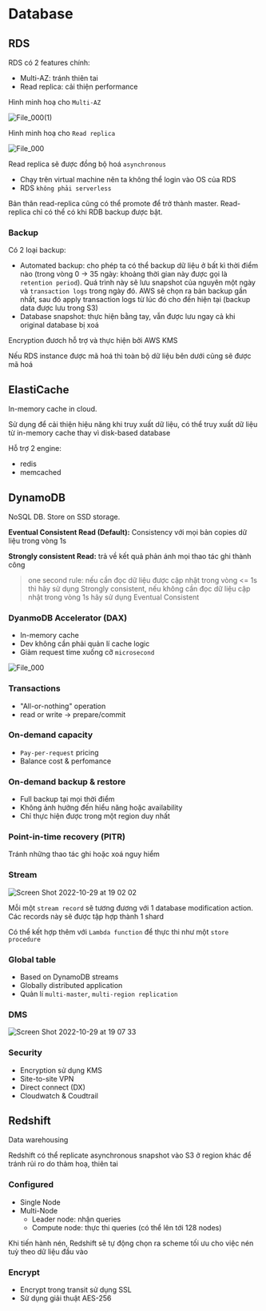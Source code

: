 # Database

## RDS

RDS có 2 features chính:

- Multi-AZ: tránh thiên tai
- Read replica: cải thiện performance

Hình minh hoạ cho `Multi-AZ`

![File_000(1)](https://user-images.githubusercontent.com/15076665/198822396-0a2db7a7-6d0c-402b-b660-5ace838da383.png)

Hình minh hoạ cho `Read replica`

![File_000](https://user-images.githubusercontent.com/15076665/198822399-0629d316-9c28-432b-a9cb-a2bd9514a78a.png)

Read replica sẽ được đồng bộ hoá `asynchronous`

- Chạy trên virtual machine nên ta không thể login vào OS của RDS
- RDS `không phải serverless`

Bản thân read-replica cũng có thể promote để trở thành master. Read-replica chỉ có thể có khi RDB backup được bật.

### Backup

Có 2 loại backup:

- Automated backup: cho phép ta có thể backup dữ liệu ở bất kì thời điểm nào (trong vòng 0 -> 35 ngày: khoảng thời gian này được gọi là `retention period`). Quá trình này sẽ lưu snapshot của nguyên một ngày và `transaction logs` trong ngày đó. AWS sẽ chọn ra bản backup gần nhất, sau đó apply transaction logs từ lúc đó cho đến hiện tại (backup data được lưu trong S3)
- Database snapshot: thực hiện bằng tay, vẫn được lưu ngay cả khi original database bị xoá

Encryption đươch hỗ trợ và thực hiện bởi AWS KMS

Nếu RDS instance được mã hoá thì toàn bộ dữ liệu bên dưới cũng sẽ được mã hoá

## ElastiCache

In-memory cache in cloud.

Sử dụng để cải thiện hiệu năng khi truy xuất dữ liệu, có thể truy xuất dữ liệu từ in-memory cache thay vì disk-based database

Hỗ trợ 2 engine:

- redis
- memcached

## DynamoDB

NoSQL DB. Store on SSD storage.

**Eventual Consistent Read (Default):** Consistency với mọi bản copies dữ liệu trong vòng 1s

**Strongly consistent Read:** trả về kết quả phản ánh mọi thao tác ghi thành công

> one second rule: nếu cần đọc dữ liệu được cập nhật trong vòng <= 1s thì hãy sử dụng Strongly consistent, nếu không cần đọc dữ liệu cập nhật trong vòng 1s hãy sử dụng Eventual Consistent

### DyanmoDB Accelerator (DAX)

- In-memory cache
- Dev không cần phải quản lí cache logic
- Giảm request time xuống cỡ `microsecond`

![File_000](https://user-images.githubusercontent.com/15076665/198825213-cbed1d5b-d410-492b-a860-436a454f6d8f.png)

### Transactions

- "All-or-nothing" operation
- read or write → prepare/commit

### On-demand capacity

- `Pay-per-request` pricing
- Balance cost & perfomance

### On-demand backup & restore

- Full backup tại mọi thời điểm
- Không ảnh hưởng đến hiểu năng hoặc availability
- Chỉ thực hiện được trong một region duy nhất

### Point-in-time recovery (PITR)

Tránh những thao tác ghi hoặc xoá nguy hiểm

### Stream

![Screen Shot 2022-10-29 at 19 02 02](https://user-images.githubusercontent.com/15076665/198825456-58d7c671-47af-48f9-8e91-7697c0b05a4b.png)

Mỗi một `stream record` sẽ tương đương với 1 database modification action. Các records này sẽ được tập hợp thành 1 shard

Có thể kết hợp thêm với `Lambda function` để thực thi như một `store procedure`

### Global table

- Based on DynamoDB streams
- Globally distributed application
- Quản lí `multi-master`, `multi-region replication`

### DMS

![Screen Shot 2022-10-29 at 19 07 33](https://user-images.githubusercontent.com/15076665/198825697-fde737b9-e8e1-48ae-9ecc-083a1dc4b7cc.png)

### Security

- Encryption sử dụng KMS
- Site-to-site VPN
- Direct connect (DX)
- Cloudwatch & Coudtrail

## Redshift

Data warehousing

Redshift có thể replicate asynchronous snapshot vào S3 ở region khác để tránh rủi ro do thảm hoạ, thiên tai

### Configured

- Single Node
- Multi-Node
  - Leader node: nhận queries
  - Compute node: thực thi queries (có thể lên tới 128 nodes)

Khi tiến hành nén, Redshift sẽ tự động chọn ra scheme tối ưu cho việc nén tuỳ theo dữ liệu đầu vào

### Encrypt

- Encrypt trong transit sử dụng SSL
- Sử dụng giải thuật AES-256